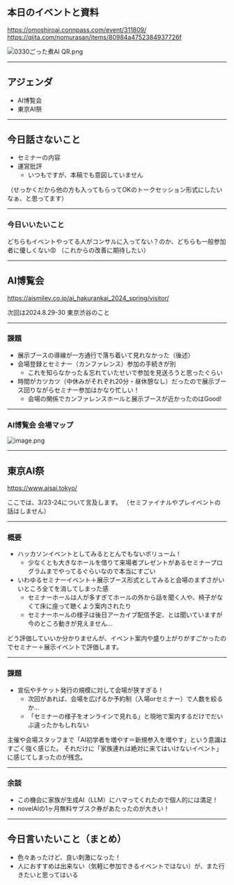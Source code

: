 ## 本日のイベントと資料
https://omoshiroai.connpass.com/event/311809/
https://qiita.com/nomurasan/items/80984a4752384937726f

![0330ごった煮AI QR.png](https://qiita-image-store.s3.ap-northeast-1.amazonaws.com/0/122800/075e0d32-ecff-73a8-01be-8df81e27491d.png)

---

## アジェンダ
- AI博覧会
- 東京AI祭

---

## 今日話さないこと
- セミナーの内容
- 運営批評
  - いつもですが、本稿でも意図していません

（せっかくだから他の方も入ってもらってOKのトークセッション形式にしたいなぁ、と思ってます）

---

### 今日いいたいこと
どちらもイベントやってる人がコンサルに入ってない？のか、どちらも一般参加者に優しくない😡
（これからの改善に期待したい）

---

## AI博覧会
https://aismiley.co.jp/ai_hakurankai_2024_spring/visitor/

次回は2024.8.29-30 東京渋谷のこと

---

### 課題
- 展示ブースの導線が一方通行で落ち着いて見れなかった（後述）
- 会場登録とセミナー（カンファレンス）参加の手続きが別
  - これを知らなかった＆忘れていたせいで参加を見送ろうと思ったぐらい
- 時間がカツカツ（中休みがそれぞれ20分・昼休憩なし）だったので展示ブース回りながらセミナー参加はかなり忙しい！
  - 会場の関係でカンファレンスホールと展示ブースが近かったのはGood!

---

### AI博覧会 会場マップ
![image.png](https://qiita-image-store.s3.ap-northeast-1.amazonaws.com/0/122800/f6a8843a-1736-2861-f19c-3d5a77696886.png)

---

## 東京AI祭
https://www.aisai.tokyo/

ここでは、3/23-24について言及します。
（セミファイナルやプレイベントの話はしません）

---

### 概要
- ハッカソンイベントとしてみるととんでもないボリューム！
  - 少なくとも大きなホールを借りて来場者プレゼントがあるセミナープログラムまでやってるぐらいなので本当にすごい
- いわゆるセミナーイベント＋展示ブース形式としてみると会場のまずさがいいところ全てを消してしまった感
  - セミナーホールは人が多すぎてホールの外から話を聞く人や、椅子がなくて床に座って聴くよう案内されたり
  - セミナーホールの様子は後日アーカイブ配信予定、とは聞いていますが今のところ動きが見えません…

どう評価していいか分かりませんが、イベント案内や盛り上がりがすごかったのでセミナー＋展示イベントで評価します。

---

### 課題
- 宣伝やチケット発行の規模に対して会場が狭すぎる！
  - 次回があれば、会場を広げるか予約制（入場orセミナー）で人数を絞るか…
  - 「セミナーの様子をオンラインで見れる」と現地で案内するだけでだいぶ違ったかもしれない

主催や会場スタッフまで「AI初学者を増やす＝新規参入を増やす」という意識はすごく強く感じた。
それだけに「家族連れは絶対に来てはいけないイベント」に感じてしまったのが残念。

---

### 余談
- この機会に家族が生成AI（LLM）にハマってくれたので個人的には満足！
- novelAIの1ヶ月無料サブスク券があたったのが大きい！

---

## 今日言いたいこと（まとめ）
- 色々あったけど、良い刺激になった！
- 人におすすめは出来ない（気軽に参加できるイベントではない）が、また行きたいと思ってはいる
